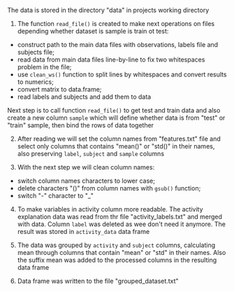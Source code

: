The data is stored in the directory "data" in projects working directory

1. The function `read_file()` is created to make next operations on files depending whether dataset is sample is train ot test:

- construct path to the main data files with observations, labels file and subjects file;
- read data from main data files line-by-line to fix two whitespaces problem in the file;
- use `clean_ws()` function to split lines by whitespaces and convert results to numerics;
- convert matrix to data.frame;
- read labels and subjects and add them to data

Next step is to call function `read_file()` to get test and train data and also create a new column `sample` which will define whether data is from "test" or "train" sample, then bind the rows of data together

2. After reading we will set the column names from "features.txt" file and select only columns that contains "mean()" or "std()" in their names, also preserving `label`, `subject` and `sample` columns

3. With the next step we will clean column names:

- switch column names characters to lower case;
- delete characters "()" from column names with `gsub()` function;
- switch "-" character to "_"

4. To make variables in activity column more readable. The activity explanation data was read from thr file "activity_labels.txt" and merged with data. Column `label` was deleted as wee don't need it anymore. The result was stored in `activity_data` data frame

5. The data was grouped by `activity` and `subject` columns, calculating mean through columns that contain "mean" or "std" in their names. Also the suffix mean was added to the processed columns in the resulting data frame

6. Data frame was written to the file "grouped_dataset.txt"

